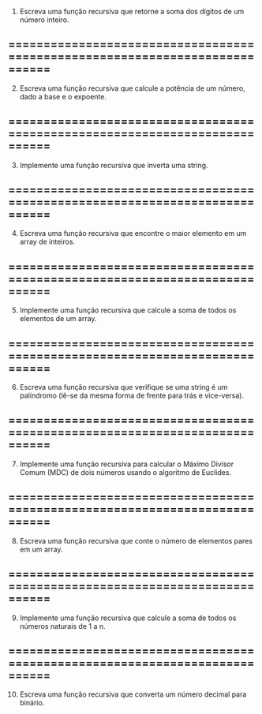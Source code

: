 1. Escreva uma função recursiva que retorne a soma dos dígitos de um
número inteiro.
## ============================================================================
2. Escreva uma função recursiva que calcule a potência de um número, dado
a base e o expoente.
## ============================================================================
3. Implemente uma função recursiva que inverta uma string.
## ============================================================================
4. Escreva uma função recursiva que encontre o maior elemento em um
array de inteiros.
## ============================================================================
5. Implemente uma função recursiva que calcule a soma de todos os
elementos de um array.
## ============================================================================
6. Escreva uma função recursiva que verifique se uma string é um
palíndromo (lê-se da mesma forma de frente para trás e vice-versa).
## ============================================================================
7. Implemente uma função recursiva para calcular o Máximo Divisor
Comum (MDC) de dois números usando o algoritmo de Euclides.
## ============================================================================
8. Escreva uma função recursiva que conte o número de elementos pares em
um array.
## ============================================================================
9. Implemente uma função recursiva que calcule a soma de todos os
números naturais de 1 a n.
## ============================================================================
10. Escreva uma função recursiva que converta um número decimal para
binário.
